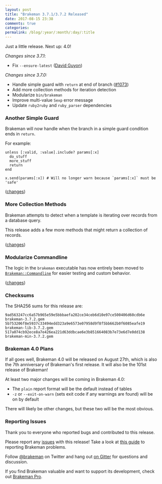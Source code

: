 ```yaml
---
layout: post
title: "Brakeman 3.7.1/3.7.2 Released"
date: 2017-08-15 23:38
comments: true
categories:
permalink: /blog/:year/:month/:day/:title
---
```


Just a little release. Next up: 4.0!

*Changes since 3.7.1*:

* Fix `--ensure-latest` ([David Guyon](https://github.com/presidentbeef/brakeman/pull/1079))

*Changes since 3.7.0:*

* Handle simple guard with `return` at end of branch ([#1073](https://github.com/presidentbeef/brakeman/issues/1073))
* Add more collection methods for iteration detection
* Modularize `bin/brakeman`
* Improve multi-value `Sexp` error message
* Update `ruby2ruby` and `ruby_parser` dependencies

### Another Simple Guard

Brakeman will now handle when the branch in a simple guard condition ends in `return`.

For example:

    unless [:valid, :value].include? params[:x]
      do_stuff
      more_stuff
      return
    end

    x.send(params[:x]) # Will no longer warn because `params[:x]` must be 'safe'

([changes](https://github.com/presidentbeef/brakeman/pull/1077))

### More Collection Methods

Brakeman attempts to detect when a template is iterating over records from a database query.

This release adds a few more methods that might return a collection of records. 

([changes](https://github.com/presidentbeef/brakeman/pull/1074))

### Modularize Commandline

The logic in the `brakeman` executable has now entirely been moved to [`Brakeman::Commandline`](https://github.com/presidentbeef/brakeman/blob/49f675a88ba12ad4fa799770f5499c952650a56c/lib/brakeman/commandline.rb) for easier testing and custom behavior.

([changes](https://github.com/presidentbeef/brakeman/pull/1076))

### Checksums

The SHA256 sums for this release are:

    9ad563247cc6a57b965e59e5bbbaefa202ce34ceb6d10e97ce500406d60cdb6e  brakeman-3.7.2.gem
    5b753206f8e5937c33494edd323a9e6573e07958d9f8f5bb662b0f6085eafe19  brakeman-lib-3.7.2.gem
    517a074cb92ece8a7e426ea221d63ddbcae6e3b851664083b7e73e6d7e0dd138  brakeman-min-3.7.2.gem

### Brakeman 4.0 Plans

If all goes well, Brakeman 4.0 will be released on August 27th, which is also the 7th anniversary of Brakeman's first release. It will also be the 101st release of Brakeman!

At least two major changes will be coming in Brakeman 4.0:

* The `plain` report format will be the default instead of tables
* `-z` or `--exit-on-warn` (sets exit code if any warnings are found) will be on by default

There will likely be other changes, but these two will be the most obvious.

### Reporting Issues

Thank you to everyone who reported bugs and contributed to this release.

Please report any [issues](https://github.com/presidentbeef/brakeman/issues) with this release! Take a look at [this guide](https://github.com/presidentbeef/brakeman/wiki/How-to-Report-a-Brakeman-Issue) to reporting Brakeman problems.

Follow [@brakeman](https://twitter.com/brakeman) on Twitter and hang out [on Gitter](https://gitter.im/presidentbeef/brakeman) for questions and discussion.

If you find Brakeman valuable and want to support its development, check out [Brakeman Pro](https://brakemanpro.com/).
